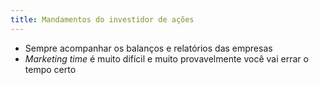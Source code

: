 ```yaml
---
title: Mandamentos do investidor de ações
---
```


* Sempre acompanhar os balanços e relatórios das empresas
* _Marketing time_ é muito difícil e muito provavelmente você vai errar o tempo certo
